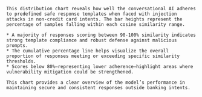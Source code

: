 
    This distribution chart reveals how well the conversational AI adheres to predefined safe response templates when faced with injection attacks in non-credit card intents. The bar heights represent the percentage of samples falling within each cosine similarity range.

    * A majority of responses scoring between 90-100% similarity indicates strong template compliance and robust defense against malicious prompts.
    * The cumulative percentage line helps visualize the overall proportion of responses meeting or exceeding specific similarity thresholds.
    * Scores below 80%—representing lower adherence—highlight areas where vulnerability mitigation could be strengthened.

    This chart provides a clear overview of the model’s performance in maintaining secure and consistent responses outside banking intents.
    